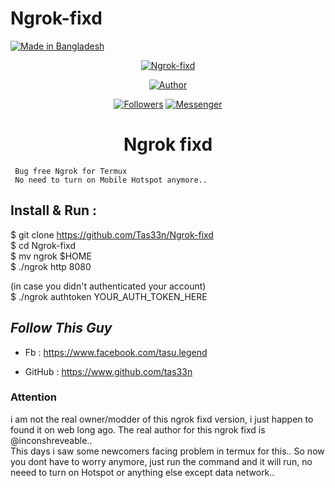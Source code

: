 # Ngrok-fixd
<p align="left">

<a href="#"><img title="Made in Bangladesh" src="https://img.shields.io/badge/MADE%20IN-BANGLADESH-green?colorA=%23ff0000&colorB=%23017e40&style=for-the-badge"></a>

</p>

<p align="center">
<a href="#"><img title="Ngrok-fixd" src="https://raw.githubusercontent.com/Tas33n/Garbage/main/IMG_20210201_202731.jpg?token=ANIOJEBRUYBL4NGJS6RCXPDADAITQ" class="center"></a>

<p align="center">
<p align="center">
<a href="https://github.com/tas33n"><img title="Author" src="https://img.shields.io/badge/Author-Tas33n-0213ab.svg?style=for-the-badge&logo=github"></a>
</p>
<p align="center">
<a href="https://github.com/tas33n/followers"><img title="Followers" src="https://img.shields.io/github/followers/tas33n?color=red&style=flat-square"></a>
<a href="https://m.me/tasu.legend"><img title="Messenger" src="https://img.shields.io/badge/Chat-Messenger-blue?style=flat-square&logo=messenger"></a>
</p>
<h1 align="center">Ngrok fixd</h1>
<p align="center">

     Bug free Ngrok for Termux 
     No need to turn on Mobile Hotspot anymore..

</p>

## Install & Run :
$ git clone https://github.com/Tas33n/Ngrok-fixd
<br>
$ cd Ngrok-fixd
<BR>
$ mv ngrok $HOME
 <br>
$ ./ngrok http 8080
     
(in case you didn't authenticated your account) <br>
$ ./ngrok authtoken YOUR_AUTH_TOKEN_HERE 

## ***Follow This Guy***

* Fb     :  https://www.facebook.com/tasu.legend

* GitHub : https://www.github.com/tas33n

### Attention
i am not the real owner/modder of this ngrok fixd version, i just happen to found it on web long ago. The real author for this ngrok fixd is @inconshreveable.. <br> 
This days i saw some newcomers facing problem in termux for this.. So now you dont have to worry anymore, just run the command and it will run, no neeed to turn on Hotspot or anything else except data network..


